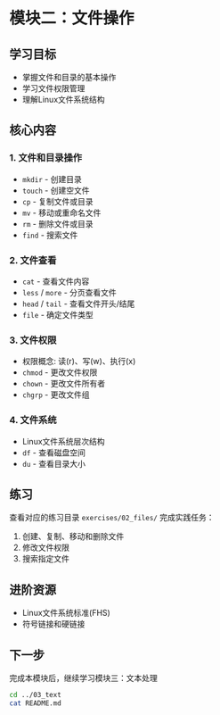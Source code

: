 # 模块二：文件操作

## 学习目标
- 掌握文件和目录的基本操作
- 学习文件权限管理
- 理解Linux文件系统结构

## 核心内容

### 1. 文件和目录操作
- `mkdir` - 创建目录
- `touch` - 创建空文件
- `cp` - 复制文件或目录
- `mv` - 移动或重命名文件
- `rm` - 删除文件或目录
- `find` - 搜索文件

### 2. 文件查看
- `cat` - 查看文件内容
- `less` / `more` - 分页查看文件
- `head` / `tail` - 查看文件开头/结尾
- `file` - 确定文件类型

### 3. 文件权限
- 权限概念: 读(r)、写(w)、执行(x)
- `chmod` - 更改文件权限
- `chown` - 更改文件所有者
- `chgrp` - 更改文件组

### 4. 文件系统
- Linux文件系统层次结构
- `df` - 查看磁盘空间
- `du` - 查看目录大小

## 练习
查看对应的练习目录 `exercises/02_files/` 完成实践任务：

1. 创建、复制、移动和删除文件
2. 修改文件权限
3. 搜索指定文件

## 进阶资源
- Linux文件系统标准(FHS)
- 符号链接和硬链接

## 下一步
完成本模块后，继续学习模块三：文本处理
```bash
cd ../03_text
cat README.md
``` 